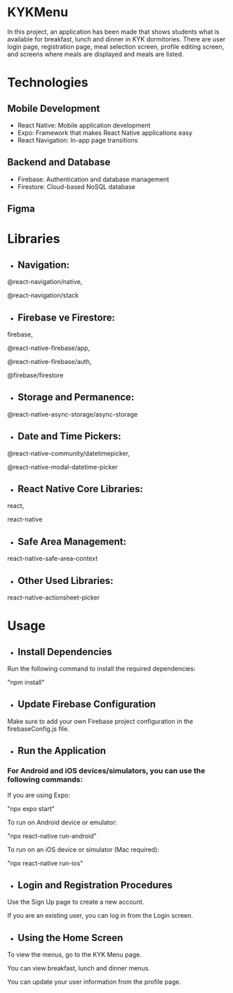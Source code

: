 # KYKMenu
In this project, an application has been made that shows students what is available for breakfast, lunch and dinner in KYK dormitories. There are user login page, registration page, meal selection screen, profile editing screen, and screens where meals are displayed and meals are listed.

# Technologies
## Mobile Development
- React Native: Mobile application development
- Expo: Framework that makes React Native applications easy
- React Navigation: In-app page transitions

## Backend and Database
- Firebase: Authentication and database management
- Firestore: Cloud-based NoSQL database

## Figma

# Libraries
- ## Navigation:

@react-navigation/native,

@react-navigation/stack

- ## Firebase ve Firestore:

firebase,

@react-native-firebase/app,

@react-native-firebase/auth,

@firebase/firestore

- ## Storage and Permanence:

@react-native-async-storage/async-storage

- ## Date and Time Pickers:

@react-native-community/datetimepicker,

@react-native-modal-datetime-picker

- ## React Native Core Libraries:

react,

react-native

- ## Safe Area Management:

react-native-safe-area-context

- ## Other Used Libraries:

react-native-actionsheet-picker



# Usage
- ## Install Dependencies

Run the following command to install the required dependencies:

"npm install"

- ## Update Firebase Configuration

Make sure to add your own Firebase project configuration in the firebaseConfig.js file.

- ## Run the Application

### For Android and iOS devices/simulators, you can use the following commands:

If you are using Expo:

"npx expo start"

To run on Android device or emulator:

"npx react-native run-android"

To run on an iOS device or simulator (Mac required):

"npx react-native run-ios"

- ## Login and Registration Procedures

Use the Sign Up page to create a new account.

If you are an existing user, you can log in from the Login screen.

- ## Using the Home Screen

To view the menus, go to the KYK Menu page.

You can view breakfast, lunch and dinner menus.

You can update your user information from the profile page.
